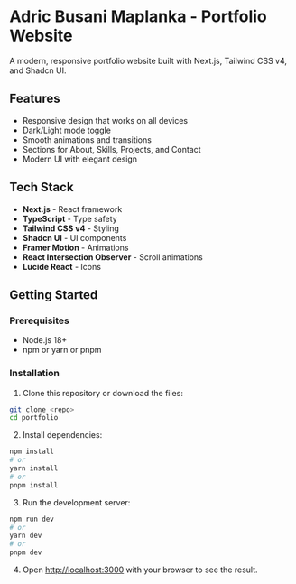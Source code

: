# Adric Busani Maplanka - Portfolio Website

A modern, responsive portfolio website built with Next.js, Tailwind CSS v4, and Shadcn UI.

## Features

- Responsive design that works on all devices
- Dark/Light mode toggle
- Smooth animations and transitions
- Sections for About, Skills, Projects, and Contact
- Modern UI with elegant design

## Tech Stack

- **Next.js** - React framework
- **TypeScript** - Type safety
- **Tailwind CSS v4** - Styling
- **Shadcn UI** - UI components
- **Framer Motion** - Animations
- **React Intersection Observer** - Scroll animations
- **Lucide React** - Icons

## Getting Started

### Prerequisites

- Node.js 18+
- npm or yarn or pnpm

### Installation

1. Clone this repository or download the files:

```bash
git clone <repo>
cd portfolio
```

2. Install dependencies:

```bash
npm install
# or
yarn install
# or
pnpm install
```

3. Run the development server:

```bash
npm run dev
# or
yarn dev
# or
pnpm dev
```

4. Open [http://localhost:3000](http://localhost:3000) with your browser to see the result.

<!-- testing -->
